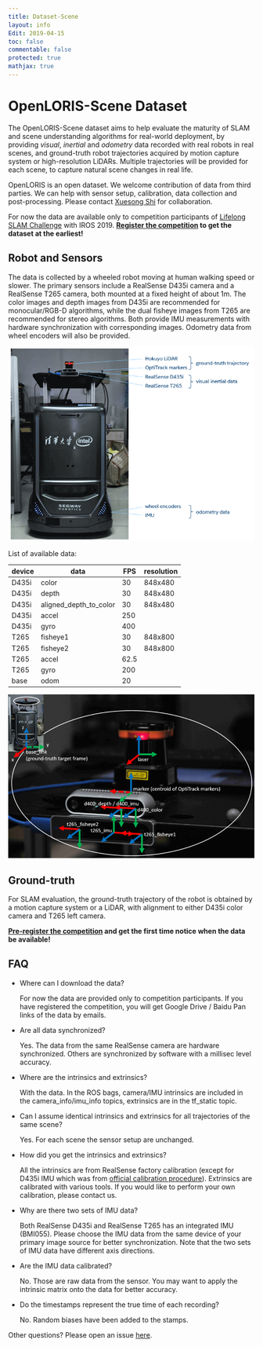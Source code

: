 ```yaml
---
title: Dataset-Scene
layout: info
Edit: 2019-04-15
toc: false
commentable: false
protected: true
mathjax: true
---
```


# OpenLORIS-Scene Dataset

The OpenLORIS-Scene dataset aims to help evaluate the maturity of SLAM and scene
understanding algorithms for real-world deployment, by providing *visual*,
*inertial* and *odometry* data recorded with real robots in real scenes, and
ground-truth robot trajectories acquired by motion capture system or
high-resolution LiDARs. Multiple trajectories will be provided for each scene,
to capture natural scene changes in real life.

OpenLORIS is an open dataset. We welcome contribution of data from third
parties. We can help with sensor setup, calibration, data collection and
post-processing. Please contact [Xuesong Shi](mailto:xuesong.shi@intel.com) for
collaboration.

For now the data are available only to competition participants of [Lifelong SLAM
Challenge]({{site.url}}{{site.baseurl}}/competition/SLAM.html) with IROS 2019.
**[Register the competition](http://sv.mikecrm.com/jTS0wi7) to get the dataset at the earliest!**

## Robot and Sensors

The data is collected by a wheeled robot moving at human walking speed or
slower. The primary sensors include a RealSense D435i camera and a RealSense
T265 camera, both mounted at a fixed height of about 1m. The color images and
depth images from D435i are recommended for monocular/RGB-D algorithms, while
the dual fisheye images from T265 are recommended for stereo algorithms. Both
provide IMU measurements with hardware synchronization with corresponding images.
Odometry data from wheel encoders will also be provided.

[![robot](robot.png "The robot for data collection")](robot.png)

List of available data:

| device | data          | FPS | resolution |
|--------|---------------|-----|------------|
| D435i  | color         | 30  | 848x480    |
| D435i  | depth         | 30  | 848x480    |
| D435i  | aligned_depth_to_color | 30  | 848x480    |
| D435i  | accel         | 250 |            |
| D435i  | gyro          | 400 |            |
| T265   | fisheye1      | 30  | 848x800    |
| T265   | fisheye2      | 30  | 848x800    |
| T265   | accel         | 62.5|            |
| T265   | gyro          | 200 |            |
| base   | odom          | 20  |            |

[![robot-frames](robot-frames.png "Coordinates")](robot-frames.png)

## Ground-truth

For SLAM evaluation, the ground-truth trajectory of the robot is obtained by a
motion capture system or a LiDAR, with alignment to either D435i color camera and
T265 left camera.


**[Pre-register the competition](mailto:xuesong.shi@intel.com?subject=Pre-register%20for%20Lifelong%20Robotic%20Vision%20Competition&Body=Dear%20Organizers,%0D%0A) and get the first time notice when the data be available!**

## FAQ

<ul><li>
Where can I download the data?
</li></ul>
<ul><p>
For now the data are provided only to competition participants. If you have registered the competition, you will get Google Drive / Baidu Pan links of the data by emails.
</p></ul>

<ul><li>
Are all data synchronized?
</li></ul>
<ul><p>
Yes. The data from the same RealSense camera are hardware synchronized. Others are synchronized by software with a millisec level accuracy.
</p></ul>

<ul><li>
Where are the intrinsics and extrinsics?
</li></ul>
<ul><p>
With the data. In the ROS bags, camera/IMU intrinsics are included in the camera_info/imu_info topics, extrinsics are in the tf_static topic.
</p></ul>

<ul><li>
Can I assume identical intrinsics and extrinsics for all trajectories of the same scene?
</li></ul>
<ul><p>
Yes. For each scene the sensor setup are unchanged.
</p></ul>

<ul><li>
How did you get the intrinsics and extrinsics?
</li></ul>
<ul><p>
All the intrinsics are from RealSense factory calibration (except for D435i IMU which was from <a href=https://www.intelrealsense.com/wp-content/uploads/2019/07/Intel_RealSense_Depth_D435i_IMU_Calibration.pdf>official calibration procedure</a>). Extrinsics are calibrated with various tools. If you would like to perform your own calibration, please contact us.
</p></ul>

<ul><li>
Why are there two sets of IMU data?
</li></ul>
<ul><p>
Both RealSense D435i and RealSense T265 has an integrated IMU (BMI055). Please choose the IMU data from the same device of your primary image source for better synchronization. Note that the two sets of IMU data have different axis directions.
</p></ul>

<ul><li>
Are the IMU data calibrated?
</li></ul>
<ul><p>
No. Those are raw data from the sensor. You may want to apply the intrinsic matrix onto the data for better accuracy.
</p></ul>

<ul><li>
Do the timestamps represent the true time of each recording?
</li></ul>
<ul><p>
No. Random biases have been added to the stamps.
</p></ul>

Other questions? Please open an issue [here](https://github.com/lifelong-robotic-vision/lifelong-slam/issues).